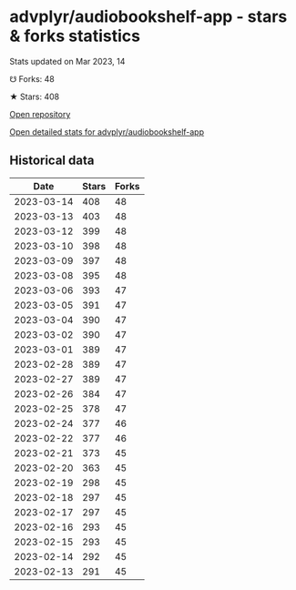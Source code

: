 # advplyr/audiobookshelf-app - stars & forks statistics

Stats updated on Mar 2023, 14

☋ Forks: 48

★ Stars: 408

[Open repository](https://github.com/advplyr/audiobookshelf-app)

[Open detailed stats for advplyr/audiobookshelf-app](https://reviewgithub.com/rep/advplyr/audiobookshelf-app)

## Historical data
| Date | Stars | Forks |
|------|-------|-------|
| 2023-03-14 | 408 | 48 | 
| 2023-03-13 | 403 | 48 | 
| 2023-03-12 | 399 | 48 | 
| 2023-03-10 | 398 | 48 | 
| 2023-03-09 | 397 | 48 | 
| 2023-03-08 | 395 | 48 | 
| 2023-03-06 | 393 | 47 | 
| 2023-03-05 | 391 | 47 | 
| 2023-03-04 | 390 | 47 | 
| 2023-03-02 | 390 | 47 | 
| 2023-03-01 | 389 | 47 | 
| 2023-02-28 | 389 | 47 | 
| 2023-02-27 | 389 | 47 | 
| 2023-02-26 | 384 | 47 | 
| 2023-02-25 | 378 | 47 | 
| 2023-02-24 | 377 | 46 | 
| 2023-02-22 | 377 | 46 | 
| 2023-02-21 | 373 | 45 | 
| 2023-02-20 | 363 | 45 | 
| 2023-02-19 | 298 | 45 | 
| 2023-02-18 | 297 | 45 | 
| 2023-02-17 | 297 | 45 | 
| 2023-02-16 | 293 | 45 | 
| 2023-02-15 | 293 | 45 | 
| 2023-02-14 | 292 | 45 | 
| 2023-02-13 | 291 | 45 | 

